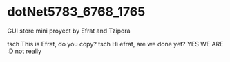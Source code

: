 # dotNet5783_6768_1765
GUI store mini proyect by Efrat and Tzipora

tsch This is Efrat, do you copy? tsch
Hi efrat, are we done yet?
YES WE ARE :D not really